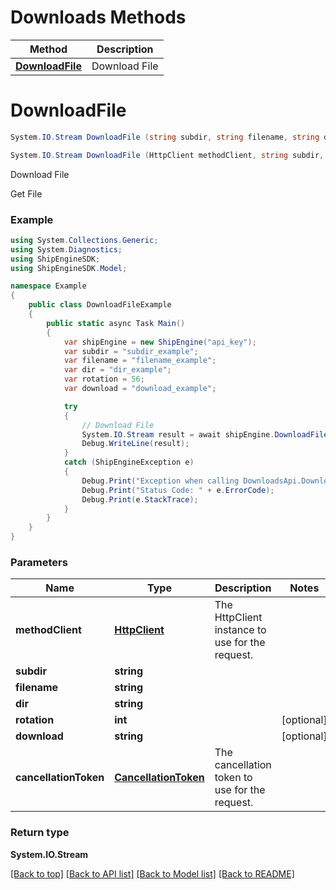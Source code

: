 # Downloads Methods

| Method | Description |
|--------|-------------|
| [**DownloadFile**](DownloadsApi.md#downloadfile) | Download File |

<a id="downloadfile"></a>
# **DownloadFile**
```csharp
System.IO.Stream DownloadFile (string subdir, string filename, string dir, int rotation = null, string download = null, CancellationToken cancellationToken = default)

System.IO.Stream DownloadFile (HttpClient methodClient, string subdir, string filename, string dir, int rotation = null, string download = null, CancellationToken cancellationToken = default)
```

Download File

Get File

### Example
```csharp
using System.Collections.Generic;
using System.Diagnostics;
using ShipEngineSDK;
using ShipEngineSDK.Model;

namespace Example
{
    public class DownloadFileExample
    {
        public static async Task Main()
        {
            var shipEngine = new ShipEngine("api_key");
            var subdir = "subdir_example";
            var filename = "filename_example";
            var dir = "dir_example";
            var rotation = 56;
            var download = "download_example";

            try
            {
                // Download File
                System.IO.Stream result = await shipEngine.DownloadFile(subdir, filename, dir, rotation, download);
                Debug.WriteLine(result);
            }
            catch (ShipEngineException e)
            {
                Debug.Print("Exception when calling DownloadsApi.DownloadFile: " + e.Message);
                Debug.Print("Status Code: " + e.ErrorCode);
                Debug.Print(e.StackTrace);
            }
        }
    }
}
```

### Parameters
| Name | Type | Description | Notes |
|------|------|-------------|-------|
| **methodClient** | [**HttpClient**](https://learn.microsoft.com/en-us/dotnet/api/system.net.http.httpclient?view=netstandard-2.0) | The HttpClient instance to use for the request. |  |
| **subdir** | **string** |  |  |
| **filename** | **string** |  |  |
| **dir** | **string** |  |  |
| **rotation** | **int** |  | [optional]  |
| **download** | **string** |  | [optional]  |
| **cancellationToken** | [**CancellationToken**](https://learn.microsoft.com/en-us/dotnet/api/system.threading.cancellationtoken?view=netstandard-2.0) | The cancellation token to use for the request. |  |

### Return type

**System.IO.Stream**

[[Back to top]](#) [[Back to API list]](../../README.md#documentation-for-api-endpoints) [[Back to Model list]](../../README.md#documentation-for-models) [[Back to README]](../../README.md)

